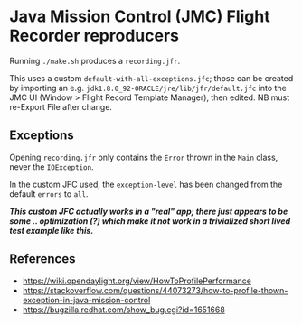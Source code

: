 # Java Mission Control (JMC) Flight Recorder reproducers

Running `./make.sh` produces a `recording.jfr`.

This uses a custom `default-with-all-exceptions.jfc`; those can be created by importing 
an e.g. `jdk1.8.0_92-ORACLE/jre/lib/jfr/default.jfc` into the JMC UI (Window > Flight Record Template Manager),
then edited.  NB must re-Export File after change.


## Exceptions

Opening `recording.jfr` only contains the `Error` thrown in the `Main` class, never the `IOException`.

In the custom JFC used, the `exception-level` has been changed from the  default `errors` to `all`.

_**This custom JFC actually works in a "real" app; there just appears to be some .. optimization (?)
which make it not work in a trivialized short lived test example like this.**_


## References

* https://wiki.opendaylight.org/view/HowToProfilePerformance
* https://stackoverflow.com/questions/44073273/how-to-profile-thown-exception-in-java-mission-control
* https://bugzilla.redhat.com/show_bug.cgi?id=1651668

